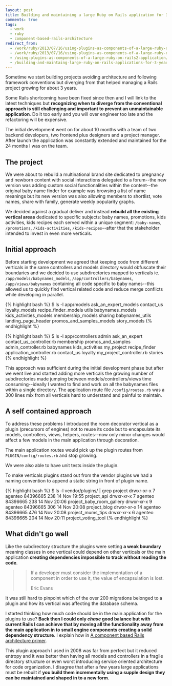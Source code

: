 ```yaml
---
layout: post
title: Building and maintaining a large Ruby on Rails application for 3 years
comments: true
tags:
  - work
  - ruby
  - component-based-rails-architecture
redirect_from:
  - /work/ruby/2013/07/16/using-plugins-as-components-of-a-large-ruby-on-rails2-application/
  - /work/ruby/2013/07/16/using-plugins-as-components-of-a-large-ruby-on-rails2-application.html/
  - /using-plugins-as-components-of-a-large-ruby-on-rails2-application/
  - /building-and-maintaing-large-ruby-on-rails-applications-for-3-years/
---
```


Sometime we start building projects avoiding architecture and following framework conventions but diverging from that helped managing a Rails project growing for about 3 years.

Some Rails shortcoming have been fixed since then and I will link to the latest techniques but **recognizing when to diverge from the conventional approach is still challenging and important to prevent an unmaintainable application**. Do it too early and you will over engineer too late and the refactoring will be expensive.

The initial development went on for about 10 months with a team of two backend developers, two frontend plus designers and a project manager. After launch the application was constantly extended and maintained for the 24 months I was on the team.

## The project

We were about to rebuild a multinational brand site dedicated to pregnancy and newborn content with social interactions delegated to a forum--the new version was adding custom social functionalities within the content--the original baby name finder for example was browsing a list of name meanings but its new version was also allowing members to shortlist, vote names, share with family, generate weekly popularity graphs. 

We decided against a gradual deliver and instead **rebuild all the existing vertical areas** dedicated to specific subjects: baby names, promotions, kids activities, kids recipes each served within a unique segment: `/baby-names`, `/promotions`, `/kids-activities`, `/kids-recipes`--after that the stakeholder intended to invest in even more verticals. 

## Initial approach

Before starting development we agreed that keeping code from different verticals in the same controllers and models directory would obfuscate their boundaries and we decided to use subdirectories mapped to verticals ie. `/app/models/babynames_models`, `/app/controllers/babynames`, `/app/views/babynames` containing all code specific to baby names--this allowed us to quickly find vertical related code and reduce merge conflicts while developing in parallel.

{% highlight bash %}
$ ls -l app/models
ask_an_expert_models            contact_us                      loyalty_models                  recipe_finder_models            utils
babynames_models                kids_activities_models          membership_models               sharing
babynames_utils                 landing_page_header             promos_and_samples_models       story_models
{% endhighlight %}

{% highlight bash %}
$ ls -l app/controllers
admin                           ask_an_expert                   contact_us_controller.rb        membership                      promos_and_samples
admin_controller.rb             babynames                       kids_activities                 my_project                      recipe_finder
application_controller.rb       contact_us                      loyalty                         my_project_controller.rb        stories
{% endhighlight %}

This approach was sufficient during the initial development phase but after we went live and started adding more verticals the growing number of subdirectories made jumping between models/controllers/views time consuming--ideally I wanted to find and work on all the babynames files within a single directory. The application route file `/config/routes.rb` was a 300 lines mix from all verticals hard to understand and painful to maintain.

## A self contained approach

To address these problems I introduced the room decorator vertical as a plugin (precursors of engines) not to reuse its code but to encapsulate its models, controllers, views, helpers, routes--now only minor changes would affect a few models in the main application through decoration.

The main application routes would pick up the plugin routes from `PLUGIN/config/routes.rb` and stop growing.

We were also able to have unit tests inside the plugin.

To make verticals plugins stand out from the vendor plugins we had a naming convention to append a static string in front of plugin name.

{% highlight bash %}
$ ls -l vendor/plugins/ | grep project
drwxr-xr-x   7 agenteo  84396665  238 14 Nov 19:55 project_api
drwxr-xr-x   7 agenteo  84396665  238 14 Nov 20:06 project_baby_room_gallery
drwxr-xr-x   9 agenteo  84396665  306 14 Nov 20:08 project_blog
drwxr-xr-x  14 agenteo  84396665  476 14 Nov 20:08 project_mums_tips
drwxr-xr-x   6 agenteo  84396665  204 14 Nov 20:11 project_voting_tool
{% endhighlight %}

## What didn't go well

Like the subdirectory structure the plugins were setting **a weak boundary** meaning classes in one vertical could depend on other verticals or the main application **creating dependencies impossible to track without reading the code**. 

>> If a developer must consider the implementation of a component in order to use it, the value of encapsulation is lost.
>>
>> Eric Evans

It was still hard to pinpoint which of the over 200 migrations belonged to a plugin and how its vertical was affecting the database schema.

I started thinking how much code should be in the main application for the plugins to use? **Back then I could only *chase* good balance but with current Rails I can achieve that by moving all the functionality away from the main application in to small engine components creating a solid dependency structure**. I explain how in [A component based Rails architecture primer](http://teotti.com/component-based-rails-architecture-primer/).

This plugin approach I used in 2008 was far from perfect but it reduced entropy and it was better then having all models and controllers in a fragile directory structure or even worst introducing service oriented architecture for code organization. I disagree that after a few years large applications must be rebuilt if **you build them incrementally using a supple design they can be maintained and shaped in to a new form**.
